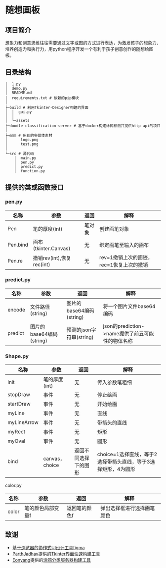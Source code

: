 # 随想画板

## 项目简介

想象力和创意思维往往需要通过文字或图的方式进行表达，为激发孩子的想象力、培养创造力和执行力，用python程序开发一个有利于孩子创意创作的随想绘图板。

## 目录结构

```
│  1.py
│  demo.py
│  README.md
│  requirements.txt # 依赖的pip模块
│
├─build # 利用Tkinter-Designer构建的界面
│  │  gui.py
│  │
│  └─assets
├─doodle-classification-server # 基于docker构建涂鸦预测并提供http api的项目
│
├─mmm # 用到的多媒体素材
│      logo.png
│      test.png
│
└─src # 源代码
    │  main.py
    │  pen.py
    │  predict.py
    │  function.py
```

## 提供的类或函数接口

### pen.py

| 名称     | 参数                      | 返回   | 解释                                     |
| -------- | ------------------------- | ------ | ---------------------------------------- |
| Pen      | 笔的厚度(int)             | 笔对象 | 创建画笔对象                             |
| Pen.bind | 画布(tkinter.Canvas)      | 无     | 绑定画笔至输入的画布                     |
| Pen.re   | 撤销rev(int),恢复rec(int) | 无     | rev=1撤销上次的画迹，rec=1恢复上次的撤销 |

### predict.py

| 名称    | 参数                     | 返回                     | 解释                                             |
| ------- | ------------------------ | ------------------------ | ------------------------------------------------ |
| encode  | 文件路径(string)         | 图片的base64编码(string) | 将一个图片文件base64编码                         |
| predict | 图片的base64编码(string) | 预测的json字符串(string) | json的prediction->name提供了前五可能性的物体名称 |

### Shape.py

| 名称        | 参数           | 返回                 | 解释                                                         |
| ----------- | -------------- | -------------------- | ------------------------------------------------------------ |
| init        | 笔的厚度(int)  | 无                   | 传入参数笔粗细                                               |
| stopDraw    | 事件           | 无                   | 停止绘画                                                     |
| startDraw   | 事件           | 无                   | 开始绘画                                                     |
| myLine      | 事件           | 无                   | 直线                                                         |
| myLineArrow | 事件           | 无                   | 带箭头的直线                                                 |
| myRect      | 事件           | 无                   | 矩形                                                         |
| myOval      | 事件           | 无                   | 圆形                                                         |
| bind        | canvas，choice | 返回不同选择下的图形 | choice=1选择直线，等于2选择带箭头直线，等于3选择矩形，4为圆形 |

color.py

| 名称  | 参数              | 返回          | 解释                       |
| ----- | ----------------- | ------------- | -------------------------- |
| color | 笔的颜色局部变量f | 返回笔的颜色f | 弹出选择框进行选择画笔颜色 |



## 致谢



- [基于浏览器的协作式UI设计工具figma](https://www.figma.com/)
- [ParthJadhav](https://github.com/ParthJadhav)提供的[Tkinter界面快速构建工具](https://github.com/ParthJadhav/Tkinter-Designer)
- [Eonyang](https://github.com/EonYang)提供的[涂鸦分类服务器构建工具](https://github.com/EonYang/doodle-classification-server)
